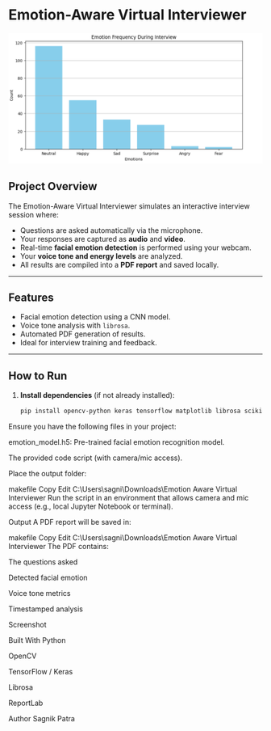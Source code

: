 #  Emotion-Aware Virtual Interviewer

![App Screenshot](Screenshot%202025-08-03%20095409.png)

## Project Overview

The Emotion-Aware Virtual Interviewer simulates an interactive interview session where:

- Questions are asked automatically via the microphone.
- Your responses are captured as **audio** and **video**.
- Real-time **facial emotion detection** is performed using your webcam.
- Your **voice tone and energy levels** are analyzed.
- All results are compiled into a **PDF report** and saved locally.

---

##  Features

-  Facial emotion detection using a CNN model.
-  Voice tone analysis with `librosa`.
-  Automated PDF generation of results.
-  Ideal for interview training and feedback.

---

##  How to Run

1. **Install dependencies** (if not already installed):

   ```bash
   pip install opencv-python keras tensorflow matplotlib librosa scikit-learn reportlab sounddevice scipy
Ensure you have the following files in your project:

emotion_model.h5: Pre-trained facial emotion recognition model.

The provided code script (with camera/mic access).

Place the output folder:

makefile
Copy
Edit
C:\Users\sagni\Downloads\Emotion Aware Virtual Interviewer
Run the script in an environment that allows camera and mic access (e.g., local Jupyter Notebook or terminal).

 Output
A PDF report will be saved in:

makefile
Copy
Edit
C:\Users\sagni\Downloads\Emotion Aware Virtual Interviewer
The PDF contains:

The questions asked

Detected facial emotion

Voice tone metrics

Timestamped analysis

 Screenshot

 Built With
Python

OpenCV

TensorFlow / Keras

Librosa

ReportLab

 Author
Sagnik Patra
